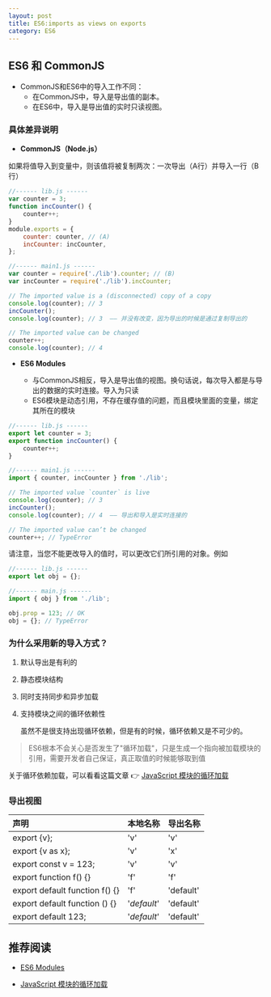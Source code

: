 ```yaml
---
layout: post
title: ES6:imports as views on exports
category: ES6
--- 
```


## ES6 和 CommonJS 

- CommonJS和ES6中的导入工作不同：
    + 在CommonJS中，导入是导出值的副本。
    + 在ES6中，导入是导出值的实时只读视图。

### 具体差异说明

- **CommonJS（Node.js）**

如果将值导入到变量中，则该值将被复制两次：一次导出（A行）并导入一行（B行）

```js
//------ lib.js ------
var counter = 3;
function incCounter() {
    counter++;
}
module.exports = {
    counter: counter, // (A)
    incCounter: incCounter,
};

//------ main1.js ------
var counter = require('./lib').counter; // (B)
var incCounter = require('./lib').incCounter;

// The imported value is a (disconnected) copy of a copy
console.log(counter); // 3
incCounter();
console.log(counter); // 3  —— 并没有改变，因为导出的时候是通过复制导出的

// The imported value can be changed
counter++;
console.log(counter); // 4
```

- **ES6 Modules**

    + 与CommonJS相反，导入是导出值的视图。换句话说，每次导入都是与导出的数据的实时连接。导入为只读
    + ES6模块是动态引用，不存在缓存值的问题，而且模块里面的变量，绑定其所在的模块

```js
//------ lib.js ------
export let counter = 3;
export function incCounter() {
    counter++;
}

//------ main1.js ------
import { counter, incCounter } from './lib';

// The imported value `counter` is live
console.log(counter); // 3
incCounter();
console.log(counter); // 4  —— 导出和导入是实时连接的

// The imported value can’t be changed
counter++; // TypeError
```


请注意，当您不能更改导入的值时，可以更改它们所引用的对象。例如

```js
//------ lib.js ------
export let obj = {};

//------ main.js ------
import { obj } from './lib';

obj.prop = 123; // OK
obj = {}; // TypeError
```

### 为什么采用新的导入方式？

1. 默认导出是有利的
2. 静态模块结构
3. 同时支持同步和异步加载
4. 支持模块之间的循环依赖性

    虽然不是很支持出现循环依赖，但是有的时候，循环依赖又是不可少的。
    
> ES6根本不会关心是否发生了"循环加载"，只是生成一个指向被加载模块的引用，需要开发者自己保证，真正取值的时候能够取到值

关于循环依赖加载，可以看看这篇文章 👉 [JavaScript 模块的循环加载](ttp://www.ruanyifeng.com/blog/2015/11/circular-dependency.html)

### 导出视图


|声明	|  本地名称  |导出名称|
|:---|:---|:---|
| export  {v};  |	'v' |'v'|
| export  {v as x};	|   'v' |   'x'|
| export  const v = 123;    |'v'    |   'v'|
| export  function f() {}   |'f'   |  'f'|
| export  default function f() {}   |   'f' |	'default'|
| export  default function () {}  | '*default*' |'default'|
| export  default 123;  |	'*default*'     |   'default'|






## 推荐阅读

- [ES6 Modules](http://exploringjs.com/es6/ch_modules.html#sec_imports-as-views-on-exports)

- [JavaScript 模块的循环加载](ttp://www.ruanyifeng.com/blog/2015/11/circular-dependency.html)